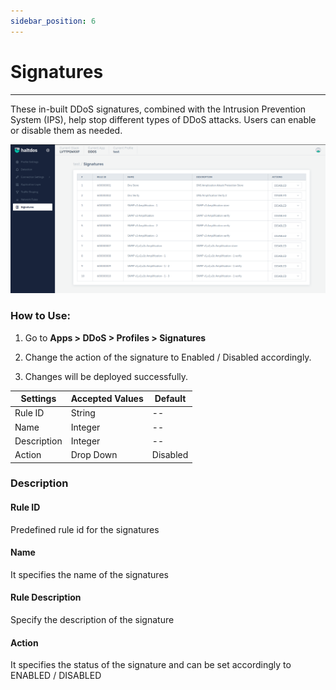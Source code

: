 ```yaml
---
sidebar_position: 6
---
```


# Signatures

---

These in-built DDoS signatures, combined with the Intrusion Prevention System (IPS), help stop different types of DDoS attacks. Users can enable or disable them as needed.

![signatures](/img/ddos/v7/docs/signatures.png)

### **How to Use:**

1. Go to **Apps > DDoS > Profiles > Signatures**

2. Change the action of the signature to Enabled / Disabled accordingly.

3. Changes will be deployed successfully.

| Settings    | Accepted Values | Default |
|-------------|-----------------|---------|
| Rule ID     | String          | --      |
| Name        | Integer         | --      |
| Description | Integer         | --      |
| Action      | Drop Down       | Disabled |

### Description

#### Rule ID

Predefined rule id for the signatures

#### Name

It specifies the name of the signatures

#### Rule Description

Specify the description of the signature

#### Action

It specifies the status of the signature and can be set accordingly to ENABLED / DISABLED
